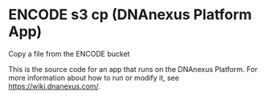 <!-- dx-header -->
# ENCODE s3 cp (DNAnexus Platform App)

Copy a file from the ENCODE bucket

This is the source code for an app that runs on the DNAnexus Platform.
For more information about how to run or modify it, see
https://wiki.dnanexus.com/.
<!-- /dx-header -->



<!--
TODO: This app directory was automatically generated by dx-app-wizard;
please edit this Readme.md file to include essential documentation about
your app that would be helpful to users. (Also see the
Readme.developer.md.) Once you're done, you can remove these TODO
comments.

For more info, see https://wiki.dnanexus.com/Developer-Portal.
-->
